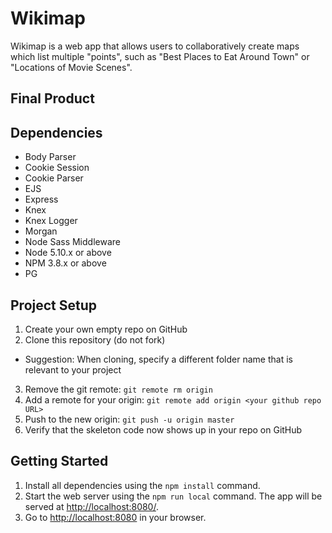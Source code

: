 # Wikimap

Wikimap is a web app that allows users to collaboratively create maps which list multiple "points", such as "Best Places to Eat Around Town" or "Locations of Movie Scenes".

## Final Product

## Dependencies
- Body Parser
- Cookie Session
- Cookie Parser
- EJS
- Express
- Knex
- Knex Logger
- Morgan
- Node Sass Middleware
- Node 5.10.x or above
- NPM 3.8.x or above
- PG

## Project Setup

1. Create your own empty repo on GitHub
2. Clone this repository (do not fork)
  - Suggestion: When cloning, specify a different folder name that is relevant to your project
3. Remove the git remote: `git remote rm origin`
4. Add a remote for your origin: `git remote add origin <your github repo URL>`
5. Push to the new origin: `git push -u origin master`
6. Verify that the skeleton code now shows up in your repo on GitHub

## Getting Started

1. Install all dependencies using the `npm install` command.
2. Start the web server using the `npm run local` command. The app will be served at <http://localhost:8080/>.
3. Go to <http://localhost:8080> in your browser.
